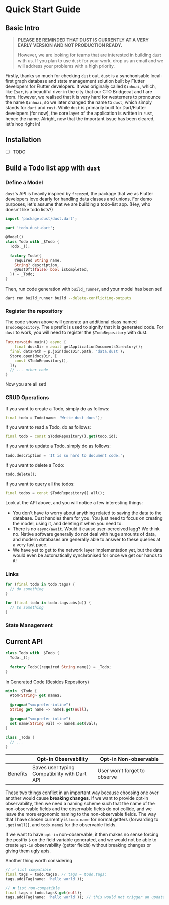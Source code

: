 # Quick Start Guide

## Basic Intro

>  **PLEASE BE REMINDED THAT DUST IS CURRENTLY AT A VERY EARLY VERSION AND NOT PRODUCTION READY.**
>
> However, we are looking for teams that are interested in building `dust` with us. If you plan to use `dust` for your work, drop us an email and we will address your problems with a high priority. 

Firstly, thanks so much for checking `dust` out. `dust` is a synchonisable local-first graph database and state management solution built by Flutter developers for Flutter developers. It was originally called `Qinhuai`, which, like `Isar`, is a beautiful river in the city that our CTO Bridgecat and I are from. However, we realised that it is very hard for westerners to pronounce the name `Qinhuai`, so we later changed the name to `dust`, which simply stands for `dart` and `rust`. While `dust` is primarily built for Dart/Flutter developers (for now), the core layer of the application is written in `rust`, hence the name. Alright, now that the important issue has been cleared, let's hop right in!

## Installation

- [ ] TODO 

## Build a Todo list app with `dust`

### Define a Model

`dust`'s API is heavily inspired by `freezed`, the package that we as Flutter developers love dearly for handling data classes and unions. For demo purposes, let's assume that we are building a todo-list app. (Hey, who doesn't like todo lists?)

```dart
import 'package:dust/dust.dart';

part 'todo.dust.dart';

@Model()
class Todo with _$Todo {
  Todo._();
  
  factory Todo({
    required String name,
    String? description,
    @DustDft(false) bool isCompleted,
  }) = _Todo;
}
```

Then, run code generation with `build_runner`, and your model has been set!

```sh
dart run build_runner build --delete-conflicting-outputs
```

### Register the repository

The code shown above will generate an additional class named `$TodoRepository`. The `$` prefix is used to signify that it is generated code. For `dust` to work, you will need to register the `$TodoRepository` with dust. 

```dart
Future<void> main() async {
	final docsDir = await getApplicationDocumentsDirectory(); 
  final dataPath = p.join(docsDir.path, 'data.dust');
  Store.open(docsDir, [
    const $TodoRepository(),
  ]);
  // ... other code
}
```

Now you are all set!

### CRUD Operations

If you want to create a Todo, simply do as follows:

```dart
final todo = Todo(name: 'Write dust docs');
```

If you want to read a Todo, do as follows:

```dart
final todo = const $TodoRepository().get(todo.id);
```

If you want to update a Todo, simply do as follows:

```dart
todo.description = 'It is so hard to document code.';
```

If you want to delete a Todo:

```dart
todo.delete();
```

If you want to query all the todos:

```dart
final todos = const $TodoRepository().all();
```

Look at the API above, and you will notice a few interesting things:

- You don't have to worry about anything related to saving the data to the database. Dust handles them for you. You just need to focus on creating the model, using it, and deleting it when you need to. 
- There is no `async/await`. Would it cause user-perceived lagg? We think no. Native software generally do not deal with huge amounts of data, and modern databases are generally able to answer to these queries at a very fast pace. 
- We have yet to get to the network layer implementation yet, but the data would even be automatically synchronised for once we get our hands to it! 

### Links

```dart
for (final todo in todo.tags) {
  // do something
}

for (final todo in todo.tags.obs(o)) {
  // to something
}
```

### State Management





## Current API

```dart
class Todo with _$Todo {
  Todo._();
  
  factory Todo({required String name}) = _Todo;
}
```

In Generated Code (Besides Repository)

```dart
mixin _$Todo {
  Atom<String> get name$;
	
  @pragma("vm:prefer-inline")
  String get name => name$.get(null);
  
  @pragma("vm:prefer-inline")
  set name(String val) => name$.set(val);
}

class _Todo {
  // ...
}
```

|          | Opt-in Observability                               | Opt-in Non-observable        |
| -------- | -------------------------------------------------- | ---------------------------- |
| Benefits | Saves user typing<br />Compatibility with Dart API | User won't forget to observe |

These two things conflict in an important way because choosing one over another would cause **breaking changes**. If we want to provide opt-in observability, then we need a naming scheme such that the name of the non-observable fields and the observable fields do not collide, and we leave the more ergonomic naming to the non-observable fields. The way that I have chosen currently is `todo.name` for normal getters (forwarding to `.get(null)`), and `todo.name$` for the observable fields. 

If we want to have `opt-in` non-observable, it then makes no sense forcing the postfix `$` on the field variable generated, and we would not be able to create `opt-in` observability (getter fields) without breaking changes or giving them ugly apis. 

Another thing worth considering

```dart
// ✅ list compatible
final tags = todo.tags$; // tags = todo.tags; 
tags.add(Tag(name: 'hello world'));

// ❌ list non-compatible
final tags = todo.tags$.get(null);
tags.add(Tag(name: 'hello world')); // this would not trigger an update of the tags
```





